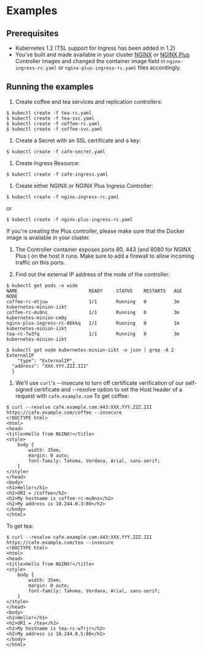 # Examples

## Prerequisites

* Kubernetes 1.2 (TSL support for Ingress has been added in 1.2)
* You've built and made available in your cluster [NGINX](#) or [NGINX Plus](#) Controller images and changed
 the container image field in ```nginx-ingress-rc.yaml``` or ```nginx-plus-ingress-rc.yaml```
files accordingly.

## Running the examples

1. Create coffee and tea services and replication controllers:

  ```
  $ kubectl create -f tea-rc.yaml
  $ kubectl create -f tea-svc.yaml
  $ kubectl create -f coffee-rc.yaml
  $ kubectl create -f coffee-svc.yaml
  ```
1. Create a Secret with an SSL certificate and a key:
  ```
  $ kubectl create -f cafe-secret.yaml
  ```

1. Create Ingress Resource:
  ```
  $ kubectl create -f cafe-ingress.yaml
  ```

1. Create either NGINX or NGINX Plus Ingress Controller:
  ```
  $ kubectl create -f nginx-ingress-rc.yaml
  ```
  or
  ```
  $ kubectl create -f nginx-plus-ingress-rc.yaml
  ```
  If you're creating the Plus controller, please make sure that the Docker image
  is available in your cluster.

1. The Controller container exposes ports 80, 443 (and 8080 for NGINX Plus )
on the host it runs. Make sure to add a firewall to allow incoming traffic
on this ports.

1. Find out the external IP address of the node of the controller:
  ```
  $ kubectl get pods -o wide
  NAME                          READY     STATUS    RESTARTS   AGE       NODE
  coffee-rc-mtjuw               1/1       Running   0          3m        kubernetes-minion-iikt
  coffee-rc-mu9ns               1/1       Running   0          3m        kubernetes-minion-cm0y
  nginx-plus-ingress-rc-86kkq   1/1       Running   0          1m        kubernetes-minion-iikt
  tea-rc-7w3fq                  1/1       Running   0          3m        kubernetes-minion-iikt
  ```

  ```
  $ kubectl get node kubernetes-minion-iikt -o json | grep -A 2 ExternalIP
      "type": "ExternalIP",
    "address": "XXX.YYY.ZZZ.III"
    }
  ```


1. We'll use ```curl```'s --insecure to turn off certificate verification of our self-signed
certificate and --resolve option to set the Host header of a request with ```cafe.example.com```
  To get coffee:
  ```
  $ curl --resolve cafe.example.com:443:XXX.YYY.ZZZ.III https://cafe.example.com/coffee --insecure
  <!DOCTYPE html>
  <html>
  <head>
  <title>Hello from NGINX!</title>
  <style>
      body {
          width: 35em;
          margin: 0 auto;
          font-family: Tahoma, Verdana, Arial, sans-serif;
      }
  </style>
  </head>
  <body>
  <h1>Hello!</h1>
  <h2>URI = /coffee</h2>
  <h2>My hostname is coffee-rc-mu9ns</h2>
  <h2>My address is 10.244.0.3:80</h2>
  </body>
  </html>
  ```
  To get tea:
  ```
  $ curl --resolve cafe.example.com:443:XXX.YYY.ZZZ.III https://cafe.example.com/tea --insecure
  <!DOCTYPE html>
  <html>
  <head>
  <title>Hello from NGINX!</title>
  <style>
      body {
          width: 35em;
          margin: 0 auto;
          font-family: Tahoma, Verdana, Arial, sans-serif;
      }
  </style>
  </head>
  <body>
  <h1>Hello!</h1>
  <h2>URI = /tea</h2>
  <h2>My hostname is tea-rc-w7rjr</h2>
  <h2>My address is 10.244.0.5:80</h2>
  </body>
  </html>
  ```
